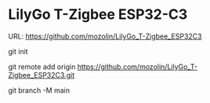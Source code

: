 # LilyGo T-Zigbee ESP32-C3

URL: https://github.com/mozolin/LilyGo_T-Zigbee_ESP32C3

git init

git remote add origin https://github.com/mozolin/LilyGo_T-Zigbee_ESP32C3.git

git branch -M main

